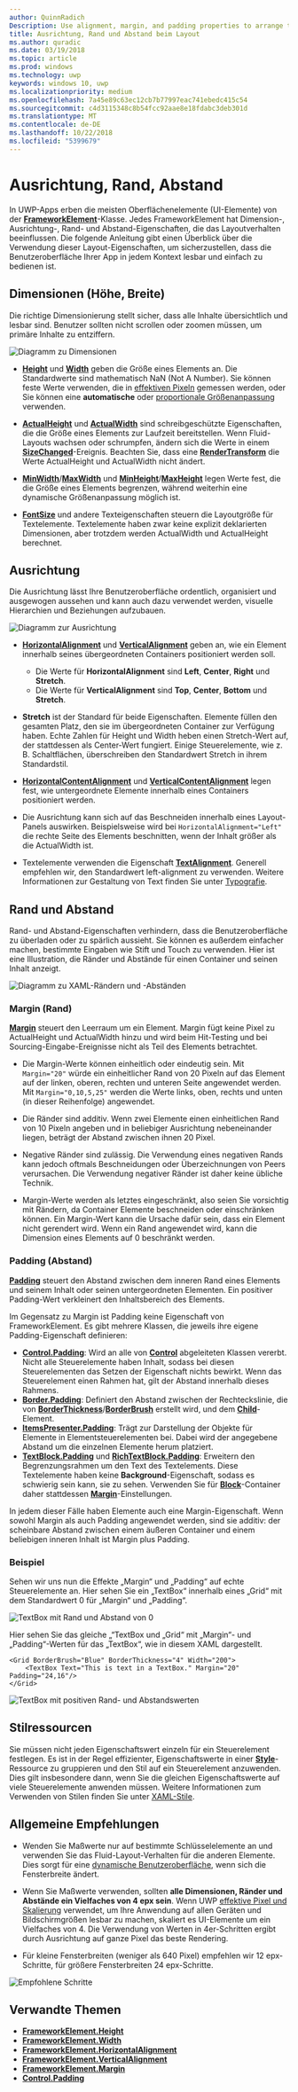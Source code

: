 ```yaml
---
author: QuinnRadich
Description: Use alignment, margin, and padding properties to arrange the layout of elements on a page.
title: Ausrichtung, Rand und Abstand beim Layout
ms.author: quradic
ms.date: 03/19/2018
ms.topic: article
ms.prod: windows
ms.technology: uwp
keywords: windows 10, uwp
ms.localizationpriority: medium
ms.openlocfilehash: 7a45e89c63ec12cb7b77997eac741ebedc415c54
ms.sourcegitcommit: c4d3115348c8b54fcc92aae8e18fdabc3deb301d
ms.translationtype: MT
ms.contentlocale: de-DE
ms.lasthandoff: 10/22/2018
ms.locfileid: "5399679"
---
```

# <a name="alignment-margin-padding"></a>Ausrichtung, Rand, Abstand

In UWP-Apps erben die meisten Oberflächenelemente (UI-Elemente) von der [**FrameworkElement**](https://docs.microsoft.com/uwp/api/Windows.UI.Xaml.FrameworkElement)-Klasse. Jedes FrameworkElement hat Dimension-, Ausrichtung-, Rand- und Abstand-Eigenschaften, die das Layoutverhalten beeinflussen. Die folgende Anleitung gibt einen Überblick über die Verwendung dieser Layout-Eigenschaften, um sicherzustellen, dass die Benutzeroberfläche Ihrer App in jedem Kontext lesbar und einfach zu bedienen ist.

## <a name="dimensions-height-width"></a>Dimensionen (Höhe, Breite)
Die richtige Dimensionierung stellt sicher, dass alle Inhalte übersichtlich und lesbar sind. Benutzer sollten nicht scrollen oder zoomen müssen, um primäre Inhalte zu entziffern.

![Diagramm zu Dimensionen](images/dimensions.svg)

- [**Height**](https://docs.microsoft.com/uwp/api/windows.ui.xaml.frameworkelement.height) und [**Width**](https://docs.microsoft.com/uwp/api/windows.ui.xaml.frameworkelement.width) geben die Größe eines Elements an. Die Standardwerte sind mathematisch NaN (Not A Number). Sie können feste Werte verwenden, die in [effektiven Pixeln](../basics/design-and-ui-intro.md#effective-pixels-and-scaling) gemessen werden, oder Sie können eine **automatische** oder [proportionale Größenanpassung](layout-panels.md#grid) verwenden.

- [**ActualHeight**](https://docs.microsoft.com/uwp/api/windows.ui.xaml.frameworkelement.actualheight) und [**ActualWidth**](https://docs.microsoft.com/uwp/api/windows.ui.xaml.frameworkelement.actualwidth) sind schreibgeschützte Eigenschaften, die die Größe eines Elements zur Laufzeit bereitstellen. Wenn Fluid-Layouts wachsen oder schrumpfen, ändern sich die Werte in einem [**SizeChanged**](https://docs.microsoft.com/uwp/api/windows.ui.xaml.frameworkelement.sizechanged)-Ereignis. Beachten Sie, dass eine [**RenderTransform**](https://docs.microsoft.com/uwp/api/windows.ui.xaml.uielement.rendertransform) die Werte ActualHeight und ActualWidth nicht ändert.

- [**MinWidth**](https://docs.microsoft.com/uwp/api/windows.ui.xaml.frameworkelement.minwidth)/[**MaxWidth**](https://docs.microsoft.com/uwp/api/windows.ui.xaml.frameworkelement.maxwidth) und [**MinHeight**](https://docs.microsoft.com/uwp/api/windows.ui.xaml.frameworkelement.minheight)/[**MaxHeight**](https://docs.microsoft.com/uwp/api/windows.ui.xaml.frameworkelement.maxheight) legen Werte fest, die die Größe eines Elements begrenzen, während weiterhin eine dynamische Größenanpassung möglich ist.

- [**FontSize**](https://docs.microsoft.com/uwp/api/windows.ui.xaml.controls.textblock.fontsize) und andere Texteigenschaften steuern die Layoutgröße für Textelemente. Textelemente haben zwar keine explizit deklarierten Dimensionen, aber trotzdem werden ActualWidth und ActualHeight berechnet. 

## <a name="alignment"></a>Ausrichtung
Die Ausrichtung lässt Ihre Benutzeroberfläche ordentlich, organisiert und ausgewogen aussehen und kann auch dazu verwendet werden, visuelle Hierarchien und Beziehungen aufzubauen.

![Diagramm zur Ausrichtung](images/alignment.svg)

- [**HorizontalAlignment**](https://docs.microsoft.com/uwp/api/windows.ui.xaml.frameworkelement.horizontalalignment) und [**VerticalAlignment**](https://docs.microsoft.com/uwp/api/windows.ui.xaml.frameworkelement.verticalalignment) geben an, wie ein Element innerhalb seines übergeordneten Containers positioniert werden soll.
    - Die Werte für **HorizontalAlignment** sind **Left**, **Center**, **Right** und **Stretch**.
    - Die Werte für **VerticalAlignment** sind **Top**, **Center**, **Bottom** und **Stretch**.

- **Stretch** ist der Standard für beide Eigenschaften. Elemente füllen den gesamten Platz, den sie im übergeordneten Container zur Verfügung haben. Echte Zahlen für Height und Width heben einen Stretch-Wert auf, der stattdessen als Center-Wert fungiert. Einige Steuerelemente, wie z. B. Schaltflächen, überschreiben den Standardwert Stretch in ihrem Standardstil.

- [**HorizontalContentAlignment**](https://docs.microsoft.com/uwp/api/windows.ui.xaml.controls.control.horizontalcontentalignment) und [**VerticalContentAlignment**](https://docs.microsoft.com/uwp/api/windows.ui.xaml.controls.control.verticalcontentalignment) legen fest, wie untergeordnete Elemente innerhalb eines Containers positioniert werden.

- Die Ausrichtung kann sich auf das Beschneiden innerhalb eines Layout-Panels auswirken. Beispielsweise wird bei `HorizontalAlignment="Left"` die rechte Seite des Elements beschnitten, wenn der Inhalt größer als die ActualWidth ist.

- Textelemente verwenden die Eigenschaft [**TextAlignment**](https://docs.microsoft.com/en-us/uwp/api/windows.ui.xaml.textalignment). Generell empfehlen wir, den Standardwert left-alignment zu verwenden. Weitere Informationen zur Gestaltung von Text finden Sie unter [Typografie](../style/typography.md).

## <a name="margin-and-padding"></a>Rand und Abstand
Rand- und Abstand-Eigenschaften verhindern, dass die Benutzeroberfläche zu überladen oder zu spärlich aussieht. Sie können es außerdem einfacher machen, bestimmte Eingaben wie Stift und Touch zu verwenden. Hier ist eine Illustration, die Ränder und Abstände für einen Container und seinen Inhalt anzeigt.

![Diagramm zu XAML-Rändern und -Abständen](images/xaml-layout-margins-padding.svg)

### <a name="margin"></a>Margin (Rand)
[**Margin**](https://docs.microsoft.com/uwp/api/windows.ui.xaml.frameworkelement.margin) steuert den Leerraum um ein Element. Margin fügt keine Pixel zu ActualHeight und ActualWidth hinzu und wird beim Hit-Testing und bei Sourcing-Eingabe-Ereignisse nicht als Teil des Elements betrachtet.

- Die Margin-Werte können einheitlich oder eindeutig sein. Mit `Margin="20"` würde ein einheitlicher Rand von 20 Pixeln auf das Element auf der linken, oberen, rechten und unteren Seite angewendet werden. Mit `Margin="0,10,5,25"` werden die Werte links, oben, rechts und unten (in dieser Reihenfolge) angewendet. 

- Die Ränder sind additiv. Wenn zwei Elemente einen einheitlichen Rand von 10 Pixeln angeben und in beliebiger Ausrichtung nebeneinander liegen, beträgt der Abstand zwischen ihnen 20 Pixel.

- Negative Ränder sind zulässig. Die Verwendung eines negativen Rands kann jedoch oftmals Beschneidungen oder Überzeichnungen von Peers verursachen. Die Verwendung negativer Ränder ist daher keine übliche Technik.

- Margin-Werte werden als letztes eingeschränkt, also seien Sie vorsichtig mit Rändern, da Container Elemente beschneiden oder einschränken können. Ein Margin-Wert kann die Ursache dafür sein, dass ein Element nicht gerendert wird. Wenn ein Rand angewendet wird, kann die Dimension eines Elements auf 0 beschränkt werden.

### <a name="padding"></a>Padding (Abstand)
[**Padding**](https://docs.microsoft.com/uwp/api/windows.ui.xaml.frameworkelement.padding) steuert den Abstand zwischen dem inneren Rand eines Elements und seinem Inhalt oder seinen untergeordneten Elementen. Ein positiver Padding-Wert verkleinert den Inhaltsbereich des Elements. 

Im Gegensatz zu Margin ist Padding keine Eigenschaft von FrameworkElement. Es gibt mehrere Klassen, die jeweils ihre eigene Padding-Eigenschaft definieren:

-   [**Control.Padding**](https://docs.microsoft.com/uwp/api/windows.ui.xaml.controls.control.padding): Wird an alle von [**Control**](https://docs.microsoft.com/uwp/api/windows.ui.xaml.controls) abgeleiteten Klassen vererbt. Nicht alle Steuerelemente haben Inhalt, sodass bei diesen Steuerelementen das Setzen der Eigenschaft nichts bewirkt. Wenn das Steuerelement einen Rahmen hat, gilt der Abstand innerhalb dieses Rahmens.
-   [**Border.Padding**](https://docs.microsoft.com/uwp/api/windows.ui.xaml.controls.border.padding): Definiert den Abstand zwischen der Rechteckslinie, die von [**BorderThickness**](https://docs.microsoft.com/uwp/api/windows.ui.xaml.controls.border.borderthickness)/[**BorderBrush**](https://docs.microsoft.com/uwp/api/windows.ui.xaml.controls.border.borderbrush) erstellt wird, und dem [**Child**](https://docs.microsoft.com/uwp/api/windows.ui.xaml.controls.border.child)-Element.
-   [**ItemsPresenter.Padding**](https://docs.microsoft.com/uwp/api/windows.ui.xaml.controls.itemspresenter.padding): Trägt zur Darstellung der Objekte für Elemente in Elementsteuerelementen bei. Dabei wird der angegebene Abstand um die einzelnen Elemente herum platziert.
-   [**TextBlock.Padding**](https://docs.microsoft.com/uwp/api/windows.ui.xaml.controls.textblock.padding) und [**RichTextBlock.Padding**](https://docs.microsoft.com/uwp/api/windows.ui.xaml.controls.richtextblock.padding): Erweitern den Begrenzungsrahmen um den Text des Textelements. Diese Textelemente haben keine **Background**-Eigenschaft, sodass es schwierig sein kann, sie zu sehen. Verwenden Sie für [**Block**](https://docs.microsoft.com/uwp/api/windows.ui.xaml.documents.block)-Container daher stattdessen [**Margin**](https://docs.microsoft.com/uwp/api/windows.ui.xaml.documents.block.margin)-Einstellungen.

In jedem dieser Fälle haben Elemente auch eine Margin-Eigenschaft. Wenn sowohl Margin als auch Padding angewendet werden, sind sie additiv: der scheinbare Abstand zwischen einem äußeren Container und einem beliebigen inneren Inhalt ist Margin plus Padding.

### <a name="example"></a>Beispiel
Sehen wir uns nun die Effekte „Margin“ und „Padding“ auf echte Steuerelemente an. Hier sehen Sie ein „TextBox“ innerhalb eines „Grid“ mit dem Standardwert 0 für „Margin“ und „Padding“.

![TextBox mit Rand und Abstand von 0](images/xaml-layout-textbox-no-margins-padding.svg)

Hier sehen Sie das gleiche „“TextBox und „Grid“ mit „Margin“- und „Padding“-Werten für das „TextBox“, wie in diesem XAML dargestellt.

```xaml
<Grid BorderBrush="Blue" BorderThickness="4" Width="200">
    <TextBox Text="This is text in a TextBox." Margin="20" Padding="24,16"/>
</Grid>
```

![TextBox mit positiven Rand- und Abstandswerten](images/xaml-layout-textbox-with-margins-padding.svg)


## <a name="style-resources"></a>Stilressourcen
Sie müssen nicht jeden Eigenschaftswert einzeln für ein Steuerelement festlegen. Es ist in der Regel effizienter, Eigenschaftswerte in einer [**Style**](https://docs.microsoft.com/uwp/api/Windows.UI.Xaml.Style)-Ressource zu gruppieren und den Stil auf ein Steuerelement anzuwenden. Dies gilt insbesondere dann, wenn Sie die gleichen Eigenschaftswerte auf viele Steuerelemente anwenden müssen. Weitere Informationen zum Verwenden von Stilen finden Sie unter [XAML-Stile](../controls-and-patterns/xaml-styles.md).

## <a name="general-recommendations"></a>Allgemeine Empfehlungen
- Wenden Sie Maßwerte nur auf bestimmte Schlüsselelemente an und verwenden Sie das Fluid-Layout-Verhalten für die anderen Elemente. Dies sorgt für eine [dynamische Benutzeroberfläche](responsive-design.md), wenn sich die Fensterbreite ändert.

- Wenn Sie Maßwerte verwenden, sollten **alle Dimensionen, Ränder und Abstände ein Vielfaches von 4 epx sein**. Wenn UWP [effektive Pixel und Skalierung](../basics/design-and-ui-intro.md#effective-pixels-and-scaling) verwendet, um Ihre Anwendung auf allen Geräten und Bildschirmgrößen lesbar zu machen, skaliert es UI-Elemente um ein Vielfaches von 4. Die Verwendung von Werten in 4er-Schritten ergibt durch Ausrichtung auf ganze Pixel das beste Rendering.

- Für kleine Fensterbreiten (weniger als 640 Pixel) empfehlen wir 12 epx-Schritte, für größere Fensterbreiten 24 epx-Schritte.

![Empfohlene Schritte](images/12-gutter.svg)

## <a name="related-topics"></a>Verwandte Themen
* [**FrameworkElement.Height**](https://docs.microsoft.com/uwp/api/windows.ui.xaml.frameworkelement.height)
* [**FrameworkElement.Width**](https://docs.microsoft.com/uwp/api/windows.ui.xaml.frameworkelement.width)
* [**FrameworkElement.HorizontalAlignment**](https://docs.microsoft.com/uwp/api/windows.ui.xaml.frameworkelement.horizontalalignment)
* [**FrameworkElement.VerticalAlignment**](https://docs.microsoft.com/uwp/api/windows.ui.xaml.frameworkelement.verticalalignment)
* [**FrameworkElement.Margin**](https://docs.microsoft.com/uwp/api/windows.ui.xaml.frameworkelement.margin)
* [**Control.Padding**](https://docs.microsoft.com/uwp/api/windows.ui.xaml.controls.control.padding)
